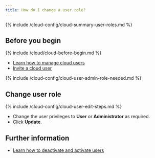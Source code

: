 ```yaml
---
title: How do I change a user role?
---
```


{% include /cloud-config/cloud-summary-user-roles.md %}

## Before you begin

{% include /cloud/cloud-before-begin.md %}
* [Learn how to manage cloud users](/cloud/cloud-configuration/cloud-users-manage)
* [Invite a cloud user](/cloud/cloud-configuration/cloud-user-invite)

{% include /cloud-config/cloud-user-admin-role-needed.md %}

## Change user role

{% include /cloud-config/cloud-user-edit-steps.md %}
* Change the user privileges to **User** or **Administrator** as required.
* Click **Update**.

## Further information

* [Learn how to deactivate and activate users](/cloud/cloud-configuration/cloud-user-deactivate)
